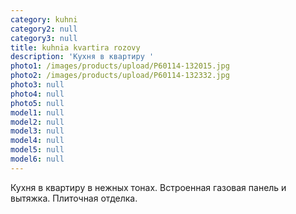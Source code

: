 ```yaml
---
category: kuhni
category2: null
category3: null
title: kuhnia kvartira rozovy
description: 'Кухня в квартиру '
photo1: /images/products/upload/P60114-132015.jpg
photo2: /images/products/upload/P60114-132332.jpg
photo3: null
photo4: null
photo5: null
model1: null
model2: null
model3: null
model4: null
model5: null
model6: null
---
```

Кухня в квартиру в нежных тонах. Встроенная газовая панель и вытяжка. Плиточная отделка.
